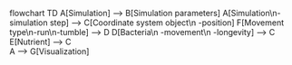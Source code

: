 flowchart TD
    A[Simulation] --> B[Simulation parameters]
    A[Simulation\n-simulation step] --> C[Coordinate system object\n -position]
    F[Movement type\n-run\n-tumble] --> D
    D[Bacteria\n -movement\n -longevity] --> C  
    E[Nutrient] --> C  
    A --> G[Visualization]
